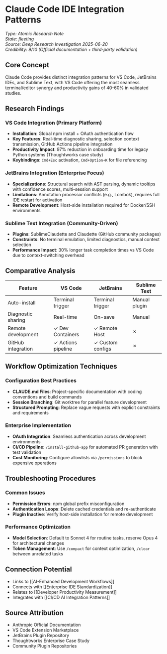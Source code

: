 # Claude Code IDE Integration Patterns

*Type: Atomic Research Note*  
*State: fleeting*  
*Source: Deep Research Investigation 2025-06-20*  
*Credibility: 9/10 (Official documentation + third-party validation)*

## Core Concept

Claude Code provides distinct integration patterns for VS Code, JetBrains IDEs, and Sublime Text, with VS Code offering the most seamless terminal/editor synergy and productivity gains of 40-60% in validated studies.

## Research Findings

### VS Code Integration (Primary Platform)
- **Installation**: Global npm install + OAuth authentication flow
- **Key Features**: Real-time diagnostic sharing, selection context transmission, GitHub Actions pipeline integration
- **Productivity Impact**: 97% reduction in onboarding time for legacy Python systems (Thoughtworks case study)
- **Keybindings**: `Cmd+Esc` activation, `Cmd+Option+K` for file referencing

### JetBrains Integration (Enterprise Focus)
- **Specializations**: Structural search with AST parsing, dynamic tooltips with confidence scores, multi-session support
- **Limitations**: Annotation processor conflicts (e.g., Lombok), requires full IDE restart for activation
- **Remote Development**: Host-side installation required for Docker/SSH environments

### Sublime Text Integration (Community-Driven)
- **Plugins**: SublimeClaudette and Claudette (GitHub community packages)
- **Constraints**: No terminal emulation, limited diagnostics, manual context selection
- **Performance Impact**: 30% longer task completion times vs VS Code due to context-switching overhead

## Comparative Analysis

| Feature | VS Code | JetBrains | Sublime Text |
|---------|---------|-----------|--------------|
| Auto-install | Terminal trigger | Terminal trigger | Manual plugin |
| Diagnostic sharing | Real-time | On-save | Manual |
| Remote development | ✓ Dev Containers | ✓ Remote Host | ✗ |
| GitHub integration | ✓ Actions pipeline | ✓ Custom configs | ✗ |

## Workflow Optimization Techniques

### Configuration Best Practices
- **CLAUDE.md Files**: Project-specific documentation with coding conventions and build commands
- **Session Branching**: Git worktree for parallel feature development
- **Structured Prompting**: Replace vague requests with explicit constraints and requirements

### Enterprise Implementation
- **OAuth Integration**: Seamless authentication across development environments
- **CI/CD Pipeline**: `/install-github-app` for automated PR generation with test validation
- **Cost Monitoring**: Configure allowlists via `/permissions` to block expensive operations

## Troubleshooting Procedures

### Common Issues
- **Permission Errors**: npm global prefix misconfiguration
- **Authentication Loops**: Delete cached credentials and re-authenticate
- **Plugin Inactive**: Verify host-side installation for remote development

### Performance Optimization
- **Model Selection**: Default to Sonnet 4 for routine tasks, reserve Opus 4 for architectural changes
- **Token Management**: Use `/compact` for context optimization, `/clear` between unrelated tasks

## Connection Potential
- Links to [[AI-Enhanced Development Workflows]]
- Connects with [[Enterprise IDE Standardization]]
- Relates to [[Developer Productivity Measurement]]
- Integrates with [[CI/CD AI Integration Patterns]]

## Source Attribution
- Anthropic Official Documentation
- VS Code Extension Marketplace
- JetBrains Plugin Repository
- Thoughtworks Enterprise Case Study
- Community Plugin Repositories